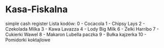 # Kasa-Fiskalna
simple cash register
Lista kodów:
0 - Cocacola
1 - Chipsy Lays
2 - Czekolada Milka
3 - Kawa Lavazza
4 - Lody Big Milk
6 - Żelki Harribo 
7 - Cukierki Wawel
8 - Makaron Lubella paczka
9 - Bułka kajzerka
10 - Pomidorki koktajlowe
